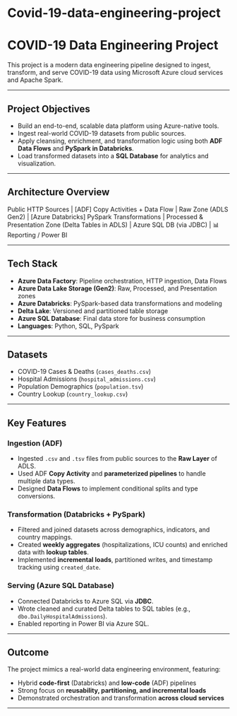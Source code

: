 # Covid-19-data-engineering-project
#  COVID-19 Data Engineering Project

This project is a modern data engineering pipeline designed to ingest, transform, and serve COVID-19 data using Microsoft Azure cloud services and Apache Spark.

---

##  Project Objectives

- Build an end-to-end, scalable data platform using Azure-native tools.
- Ingest real-world COVID-19 datasets from public sources.
- Apply cleansing, enrichment, and transformation logic using both **ADF Data Flows** and **PySpark in Databricks**.
- Load transformed datasets into a **SQL Database** for analytics and visualization.

---

##  Architecture Overview


Public HTTP Sources
|
[ADF]
Copy Activities + Data Flow
|
Raw Zone (ADLS Gen2)
|
[Azure Databricks]
PySpark Transformations
|
Processed & Presentation Zone (Delta Tables in ADLS)
|
Azure SQL DB (via JDBC)
|
📊 Reporting / Power BI



---

##  Tech Stack

- **Azure Data Factory**: Pipeline orchestration, HTTP ingestion, Data Flows
- **Azure Data Lake Storage (Gen2)**: Raw, Processed, and Presentation zones
- **Azure Databricks**: PySpark-based data transformations and modeling
- **Delta Lake**: Versioned and partitioned table storage
- **Azure SQL Database**: Final data store for business consumption
- **Languages**: Python, SQL, PySpark

---

##  Datasets

- COVID-19 Cases & Deaths (`cases_deaths.csv`)
- Hospital Admissions (`hospital_admissions.csv`)
- Population Demographics (`population.tsv`)
- Country Lookup (`country_lookup.csv`)

---

##  Key Features

###  Ingestion (ADF)
- Ingested `.csv` and `.tsv` files from public sources to the **Raw Layer** of ADLS.
- Used ADF **Copy Activity** and **parameterized pipelines** to handle multiple data types.
- Designed **Data Flows** to implement conditional splits and type conversions.

### Transformation (Databricks + PySpark)
- Filtered and joined datasets across demographics, indicators, and country mappings.
- Created **weekly aggregates** (hospitalizations, ICU counts) and enriched data with **lookup tables**.
- Implemented **incremental loads**, partitioned writes, and timestamp tracking using `created_date`.

### Serving (Azure SQL Database)
- Connected Databricks to Azure SQL via **JDBC**.
- Wrote cleaned and curated Delta tables to SQL tables (e.g., `dbo.DailyHospitalAdmissions`).
- Enabled reporting in Power BI via Azure SQL.

---

## Outcome

The project mimics a real-world data engineering environment, featuring:

- Hybrid **code-first** (Databricks) and **low-code** (ADF) pipelines
- Strong focus on **reusability, partitioning, and incremental loads**
- Demonstrated orchestration and transformation **across cloud services**

---



